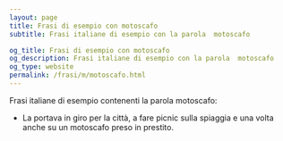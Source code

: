 ```yaml
---
layout: page
title: Frasi di esempio con motoscafo 
subtitle: Frasi italiane di esempio con la parola  motoscafo

og_title: Frasi di esempio con motoscafo 
og_description: Frasi italiane di esempio con la parola  motoscafo
og_type: website
permalink: /frasi/m/motoscafo.html
---
```


Frasi italiane di esempio contenenti la parola motoscafo:


- La portava in giro per la città, a fare picnic sulla spiaggia e una volta anche su un motoscafo preso in prestito.
